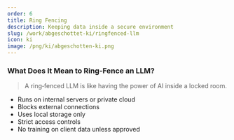 ```yaml
---
order: 6
title: Ring Fencing
description: Keeping data inside a secure environment
slug: /work/abgeschottet-ki/ringfenced-llm
icon: ki
image: /png/ki/abgeschotten-ki.png
---
```


### What Does It Mean to Ring‑Fence an LLM?

> A ring‑fenced LLM is like having the power of AI inside a locked room.

- Runs on internal servers or private cloud
- Blocks external connections
- Uses local storage only
- Strict access controls
- No training on client data unless approved
